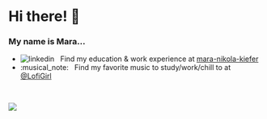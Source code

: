 # Hi there! :wave:

### My name is <b>Mara</b>...

<ul>
  <li>
    <img src="https://i.stack.imgur.com/gVE0j.png" alt="linkedin"> &nbsp; 
    Find my education & work experience at <a href="https://www.linkedin.com/in/mara-nikola-kiefer">mara-nikola-kiefer</a>
  </li>
  <li>
    :musical_note: &nbsp; Find my favorite music to study/work/chill to at <a href="https://www.youtube.com/@LofiGirl">@LofiGirl</a>
  </li>
</ul>

<br>

![](https://komarev.com/ghpvc/?username=mnkiefer)
